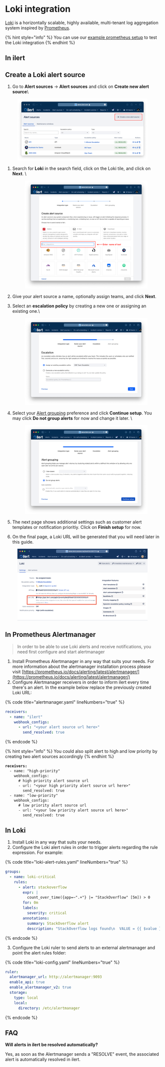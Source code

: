 # Loki integration

[Loki](https://grafana.com/oss/loki/) is a horizontally scalable, highly available, multi-tenant log aggregation system inspired by [Prometheus](https://prometheus.io/).

{% hint style="info" %}
You can use our [example prometheus setup](https://github.com/iLert/prometheus-integration-docs) to test the Loki integration&#x20;
{% endhint %}

## In ilert <a href="#create-alert-source" id="create-alert-source"></a>

## Create a Loki alert source <a href="#create-alert-source" id="create-alert-source"></a>

1. Go to **Alert sources** -> **Alert sources** and click on **Create new alert source**\


<figure><img src="../../.gitbook/assets/Screenshot 2023-08-28 at 10.21.10.png" alt=""><figcaption></figcaption></figure>

1.  Search for **Loki** in the search field, click on the Loki tile, and click on **Next**. \


    <figure><img src="../../.gitbook/assets/Screenshot 2023-08-28 at 10.24.23.png" alt=""><figcaption></figcaption></figure>
2. Give your alert source a name, optionally assign teams, and click **Next**.
3.  Select an **escalation policy** by creating a new one or assigning an existing one.\


    <figure><img src="../../.gitbook/assets/Screenshot 2023-08-28 at 11.37.47.png" alt=""><figcaption></figcaption></figure>
4.  Select your [Alert grouping](../../alerting/alert-sources.md#alert-grouping) preference and click **Continue setup**. You may click **Do not group alerts** for now and change it later. \


    <figure><img src="../../.gitbook/assets/Screenshot 2023-08-28 at 11.38.24.png" alt=""><figcaption></figcaption></figure>
5. The next page shows additional settings such as customer alert templates or notification prioritiy. Click on **Finish setup** for now.
6. On the final page, a Loki URL will be generated that you will need later in this guide.

<figure><img src="../../.gitbook/assets/image (211).png" alt=""><figcaption></figcaption></figure>

## In Prometheus Alertmanager  <a href="#create-alert-source" id="create-alert-source"></a>

> In order to be able to use Loki alerts and receive notifications, you need first configure and start alertmanager

1. Install Prometheus Alertmanager in any way that suits your needs. For more information about the alertmanager installation process please visit [https://prometheus.io/docs/alerting/latest/alertmanager/](https://prometheus.io/docs/alerting/latest/alertmanager/)
2. Configure Alertmanager receivers in order to inform ilert every time there's an alert. In the example below replace the previously created Loki URL:

{% code title="alertmanager.yaml" lineNumbers="true" %}
```yaml
receivers:
  - name: "ilert"
    webhook_configs:
      - url: "<your alert source url here>"
        send_resolved: true
```
{% endcode %}

{% hint style="info" %}
You could also split alert to high and low priority by creating two alert sources accordingly
{% endhint %}

<pre class="language-yaml" data-title="alertmanager.yaml" data-line-numbers><code class="lang-yaml"><strong>receivers:
</strong>  - name: "high-priority"
    webhook_configs:
      # high priority alert source url
      - url: "&#x3C;your high priority alert source url here>"
        send_resolved: true
  - name: "low-priority"
    webhook_configs:
      # low priority alert source url
      - url: "&#x3C;your low priority alert source url here>"
        send_resolved: true
</code></pre>

## In Loki  <a href="#create-alert-source" id="create-alert-source"></a>

1. Install Loki in any way that suits your needs.&#x20;
2. Configure the Loki alert rules in order to trigger alerts regarding the rule expression. For example:

{% code title="loki-alert-rules.yaml" lineNumbers="true" %}
```yaml
groups:
  - name: loki-critical
    rules:
      - alert: stackoverflow
        expr: |
          count_over_time({app=~".+"} |= "StackOverflow" [5m]) > 0
        for: 0m
        labels:
          severity: critical
        annotations:
          summary: StackOverflow alert
          description: "StackOverflow logs found\n  VALUE = {{ $value }}\n  LABELS = {{ $labels }}"
```
{% endcode %}

3. Configure the Loki ruler to send alerts to an external alertmanager and point the alert rules folder:

{% code title="loki-config.yaml" lineNumbers="true" %}
```yaml
ruler:
  alertmanager_url: http://alertmanager:9093
  enable_api: true
  enable_alertmanager_v2: true
  storage:
    type: local
    local:
      directory: /etc/alertmanager
```
{% endcode %}

## FAQ

**Will alerts in ilert be resolved automatically?**

Yes, as soon as the Alertmanager sends a "RESOLVE" event, the associated alert is automatically resolved in ilert.

